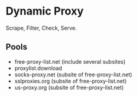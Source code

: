 # Dynamic Proxy
Scrape, Filter, Check, Serve.

## Pools
* free-proxy-list.net (include several subsites)
* proxylist.download
* socks-proxy.net (subsite of free-proxy-list.net)
* sslproxies.org (subsite of free-proxy-list.net)
* us-proxy.org (subsite of free-proxy-list.net)